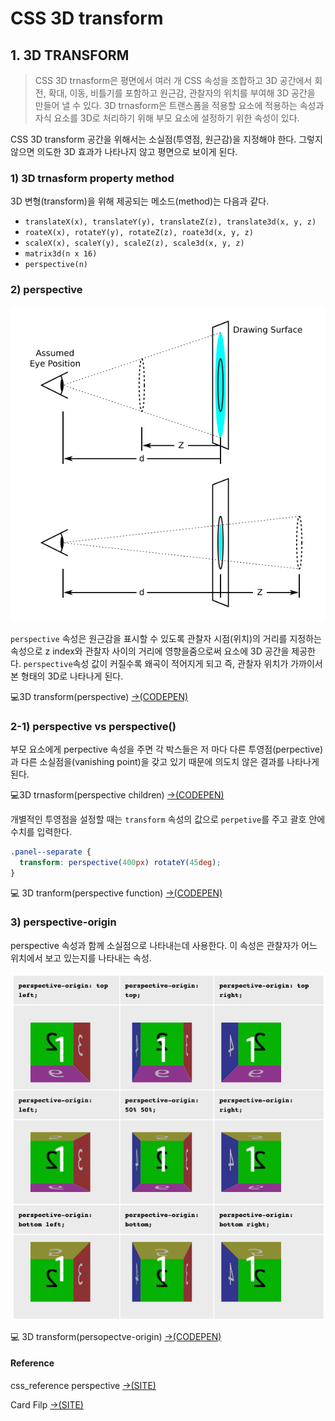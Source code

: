 # CSS 3D transform

## 1. 3D TRANSFORM

> CSS 3D trnasform은 평면에서 여러 개 CSS 속성을 조합하고 3D 공간에서 회전, 확대, 이동, 비틀기를 포함하고 원근감, 관찰자의 위치를 부여해 3D 공간을 만들어 낼 수 있다. 3D trnasform은 트랜스폼을 적용할 요소에 적용하는 속성과 자식 요소를 3D로 처리하기 위해 부모  요소에 설정하기 위한 속성이 있다.

CSS 3D transform 공간을 위해서는 소실점\(투영점, 원근감\)을 지정해야 한다. 그렇지 않으면 의도한 3D 효과가 나타나지 않고 평면으로 보이게 된다. 

### 1\) 3D trnasform property method

3D 변형\(transform\)을 위해 제공되는 메소드\(method\)는 다음과 같다.

* `translateX(x), translateY(y), translateZ(z), translate3d(x, y, z)`
* `roateX(x), rotateY(y), rotateZ(z), roate3d(x, y, z)`
* `scaleX(x), scaleY(y), scaleZ(z), scale3d(x, y, z)`
* `matrix3d(n x 16)`
* `perspective(n)`

### 2\) perspective

![&#xC704;&#xC758; &#xC774;&#xBBF8;&#xC9C0;&#xC5D0;&#xC11C; &#xD30C;&#xB780;&#xC0C9; &#xC6D0;&#xD615;&#xC740; 3D &#xACF5;&#xAC04;&#xC0C1;&#xC758; &#xBB3C;&#xCCB4;, d&#xB294; &#xAD00;&#xCC30;&#xC790;&#xC640; &#xD654;&#xBA74;&#xACFC;&#xC758; &#xAC70;&#xB9AC;, z&#xB294; z&#xCD95; &#xC694;&#xC18C;&#xC758; &#xC704;&#xCE58;](../.gitbook/assets/perspective-distance.png)



`perspective` 속성은 원근감을 표시할 수 있도록 관찰자 시점\(위치\)의 거리를 지정하는 속성으로 z index와 관찰자 사이의 거리에 영향을줌으로써 요소에 3D 공간을 제공한다. `perspective`속성 값이 커질수록 왜곡이 적어지게 되고 즉, 관찰자 위치가 가까이서 본 형태의 3D로 나타나게 된다.

💻3D transform\(perspective\) [→\(CODEPEN\)](https://codepen.io/vi2920va/full/yLarzRY)

### **2-1\) perspective vs perspective\(\)**

부모 요소에게 perpective 속성을 주면 각 박스들은 저 마다 다른 투영점\(perpective\)과 다른 소실점을\(vanishing point\)을 갖고 있기 때문에 의도치 않은 결과를 나타나게 된다. 

💻3D trnasform\(perspective children\) [→\(CODEPEN\)](https://codepen.io/vi2920va/full/mdrYxyG)

개별적인 투영점을 설정할 때는 `transform` 속성의 값으로 `perpetive`를 주고 괄호 안에 수치를 입력한다.

```css
.panel--separate {
  transform: perspective(400px) rotateY(45deg);
}
```

💻 3D tranform\(perspective function\) [→\(CODEPEN\)](https://codepen.io/vi2920va/full/GRjaxJY)

### 3\) perspective-origin

perspective 속성과 함께 소실점으로 나타내는데 사용한다. 이 속성은 관찰자가 어느 위치에서 보고 있는지를 나타내는 속성.

![perspective-origin &#xAC12;&#xC5D0; &#xB530;&#xB77C;&#xC11C; &#xC18C;&#xC2E4;&#xC810;&#xC774; &#xB2EC;&#xB77C;&#xC9C0;&#xB294; &#xC608;&#xC81C; &#xAE30;&#xBCF8;&#xAC12;&#xC740; x&#xCD95;/y&#xCD95; &#xAC01;&#xAC01; 50% 50%](../.gitbook/assets/.png%20%285%29.png)

💻 3D transform\(persopectve-origin\) [→\(CODEPEN\)](https://codepen.io/vi2920va/pen/XWjwEdp)



#### Reference

css\_reference perspective [→\(SITE\)](https://tympanus.net/codrops/css_reference/perspective/)

Card Filp [→\(SITE\)](https://3dtransforms.desandro.com/card-flip)





